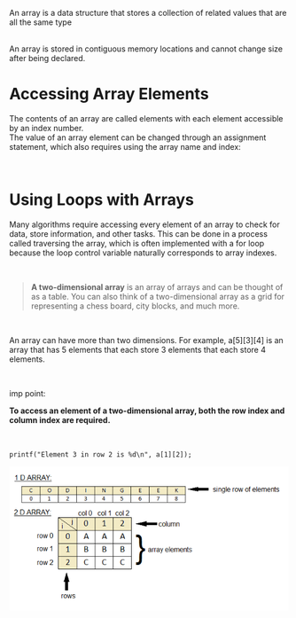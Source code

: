 An array is a data structure that stores a collection of related values that are all the same type

<br>
An array is stored in contiguous memory locations and cannot change size after being declared.

<br>

# Accessing Array Elements 
The contents of an array are called elements with each element accessible by an index number. 
<br>
The value of an array element can be changed through an assignment statement, which also requires using the array name and index:


<br>

# Using Loops with Arrays 
Many algorithms require accessing every element of an array to check for data, store information, and other tasks. This can be done in a process called traversing the array, which is often implemented with a for loop because the loop control variable naturally corresponds to array indexes.

<br>

> **A two-dimensional array** is an array of arrays and 
can be thought of as a table. You can also think of a two-dimensional array as a grid for representing a chess board, city blocks, and much more. 

<br>

An array can have more than two dimensions. For example, a[5][3][4] is an array that has 5 elements that each store 3 elements that each store 4 elements.

<br>

imp point:<br>

**To access an element of a two-dimensional array, both the row index and column index are required.**

<br>

```
printf("Element 3 in row 2 is %d\n", a[1][2]);
```


![read-element](./2D-arrays.png)